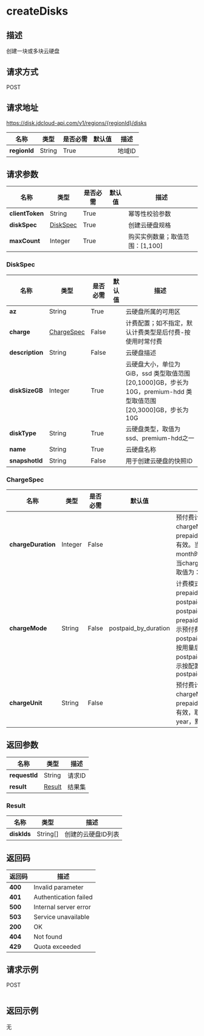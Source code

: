 # createDisks


## 描述
创建一块或多块云硬盘

## 请求方式
POST

## 请求地址
https://disk.jdcloud-api.com/v1/regions/{regionId}/disks

|名称|类型|是否必需|默认值|描述|
|---|---|---|---|---|
|**regionId**|String|True||地域ID|

## 请求参数
|名称|类型|是否必需|默认值|描述|
|---|---|---|---|---|
|**clientToken**|String|True||幂等性校验参数|
|**diskSpec**|[DiskSpec](##DiskSpec)|True||创建云硬盘规格|
|**maxCount**|Integer|True||购买实例数量；取值范围：[1,100]|

### <a name="DiskSpec">DiskSpec</a>
|名称|类型|是否必需|默认值|描述|
|---|---|---|---|---|
|**az**|String|True||云硬盘所属的可用区|
|**charge**|[ChargeSpec](##ChargeSpec)|False||计费配置；如不指定，默认计费类型是后付费-按使用时常付费|
|**description**|String|False||云硬盘描述|
|**diskSizeGB**|Integer|True||云硬盘大小，单位为 GiB，ssd 类型取值范围[20,1000]GB，步长为10G，premium-hdd 类型取值范围[20,3000]GB，步长为10G|
|**diskType**|String|True||云硬盘类型，取值为ssd、premium-hdd之一|
|**name**|String|True||云硬盘名称|
|**snapshotId**|String|False||用于创建云硬盘的快照ID|
### <a name="ChargeSpec">ChargeSpec</a>
|名称|类型|是否必需|默认值|描述|
|---|---|---|---|---|
|**chargeDuration**|Integer|False||预付费计费时长，当chargeMode取值为prepaid_by_duration时有效。当chargeUnit为month时取值为：1~9，当chargeUnit为year时取值为：1、2、3|
|**chargeMode**|String|False|postpaid_by_duration|计费模式，取值为：prepaid_by_duration，postpaid_by_usage或postpaid_by_duration，prepaid_by_duration表示预付费，postpaid_by_usage表示按用量后付费，postpaid_by_duration表示按配置后付费，默认为postpaid_by_duration|
|**chargeUnit**|String|False||预付费计费单位，当chargeMode为prepaid_by_duration时有效，取值为：month、year，默认为month|

## 返回参数
|名称|类型|描述|
|---|---|---|
|**requestId**|String|请求ID|
|**result**|[Result](##Result)|结果集|


### <a name="Result">Result</a>
|名称|类型|描述|
|---|---|---|
|**diskIds**|String[]|创建的云硬盘ID列表|

## 返回码
|返回码|描述|
|---|---|
|**400**|Invalid parameter|
|**401**|Authentication failed|
|**500**|Internal server error|
|**503**|Service unavailable|
|**200**|OK|
|**404**|Not found|
|**429**|Quota exceeded|

## 请求示例
POST
```

```

## 返回示例
无
